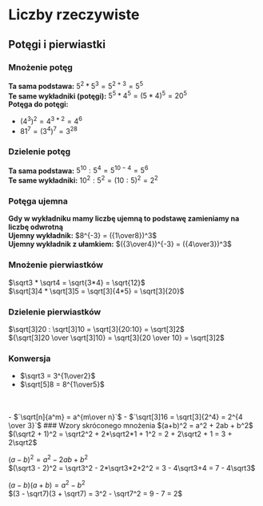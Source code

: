# Liczby rzeczywiste
## Potęgi i pierwiastki
### Mnożenie potęg
**Ta sama podstawa:** $5^2 * 5^3 = 5^{2+3} = 5^5$  
**Te same wykładniki (potęgi):** $5^5 * 4^5 = (5*4)^5 = 20^5$  
**Potęga do potęgi:** 
- $(4^3)^2 = 4^{3*2} = 4^6$
- $81^7 = (3^4)^7 = 3^{28}$
### Dzielenie potęg
**Ta sama podstawa:** $5^{10} : 5^4 = 5^{10-4} = 5^6$  
**Te same wykładniki:** $10^2 : 5^2 = (10 : 5)^2 = 2^2$
### Potęga ujemna
**Gdy w wykładniku mamy liczbę ujemną to podstawę zamieniamy na liczbę odwrotną**  
**Ujemny wykładnik:** $8^{-3} = ({1\over8})^3$  
**Ujemny wykładnik z ułamkiem:** $({3\over4})^{-3} = ({4\over3})^3$  
### Mnożenie pierwiastków
$`\sqrt3 * \sqrt4 = \sqrt{3*4} = \sqrt{12}`$  
$`\sqrt[3]4 * \sqrt[3]5 = \sqrt[3]{4*5} = \sqrt[3]{20}`$  
### Dzielenie pierwiastków
$\sqrt[3]20 : \sqrt[3]10 = \sqrt[3]{20:10} = \sqrt[3]2$  
${\sqrt[3]20 \over \sqrt[3]10} = \sqrt[3]{20 \over 10} = \sqrt[3]2$
### Konwersja
- $\sqrt3 = 3^{1\over2}$
- $\sqrt[5]8 = 8^{1\over5}$
<br>
<br>
- $`\sqrt[n]{a^m} = a^{m\over n}`$
- $`\sqrt[3]16 = \sqrt[3]{2^4} = 2^{4 \over 3}`$
### Wzory skróconego mnożenia
$(a+b)^2 = a^2 + 2ab + b^2$  
$(\sqrt2 + 1)^2 = \sqrt2^2 + 2*\sqrt2*1 + 1^2 = 2 + 2\sqrt2 + 1 = 3 + 2\sqrt2$  

$(a - b)^2 = a^2 - 2ab + b^2$  
$(\sqrt3 - 2)^2 = \sqrt3^2 - 2*\sqrt3*2+2^2 = 3 - 4\sqrt3+4 = 7 - 4\sqrt3$  

$(a-b)(a+b) = a^2 - b^2$  
$(3 - \sqrt7)(3 + \sqrt7) = 3^2 - \sqrt7^2 = 9 - 7 = 2$  
